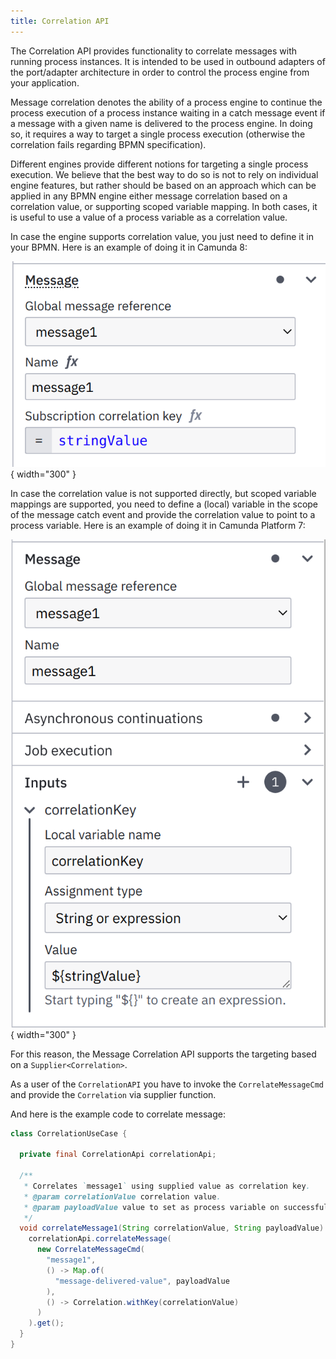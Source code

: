 ```yaml
---
title: Correlation API
---
```


The Correlation API provides functionality to correlate messages with running process instances.
It is intended to be used in outbound adapters of the port/adapter architecture in order to control
the process engine from your application.

Message correlation denotes the ability of a process engine to continue the process execution of a process instance waiting in a catch message event
if a message with a given name is delivered to the process engine. In doing so, it requires a way to target a single process execution (otherwise the
correlation fails regarding BPMN specification).

Different engines provide different notions for targeting a single process execution. We believe that the best way to do so is not to rely on individual
engine features, but rather should be based on an approach which can be applied in any BPMN engine either message correlation based on a correlation value,
or supporting scoped variable mapping. In both cases, it is useful to use a value of a process variable as a correlation value.

In case the engine supports correlation value, you just need to define it in your BPMN. Here is an example of doing it in Camunda 8:

![Correlation with Correlation Key in C8](../assets/img/correlation-correlation-key.png){ width="300" }

In case the correlation value is not supported directly, but scoped variable mappings are supported, you need to define a (local) variable
in the scope of the message catch event and provide the correlation value to point to a process variable. Here is an example of doing it in Camunda Platform 7:

![Correlation Variable Mapping in C7](../assets/img/correlation-variable-mapping.png){ width="300" }

For this reason, the Message Correlation API supports the targeting based on a `Supplier<Correlation>`.

As a user of the `CorrelationAPI` you have to invoke the `CorrelateMessageCmd` and provide the `Correlation` via supplier function.

And here is the example code to correlate message:

```java
class CorrelationUseCase {

  private final CorrelationApi correlationApi;

  /**
   * Correlates `message1` using supplied value as correlation key. 
   * @param correlationValue correlation value.
   * @param payloadValue value to set as process variable on successful correlation.
   */
  void correlateMessage1(String correlationValue, String payloadValue) {
    correlationApi.correlateMessage(
      new CorrelateMessageCmd(
        "message1",
        () -> Map.of(
          "message-delivered-value", payloadValue
        ),
        () -> Correlation.withKey(correlationValue)
      )
    ).get();
  }
}

```
